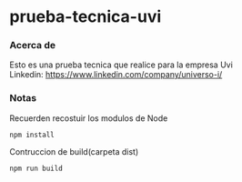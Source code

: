 # prueba-tecnica-uvi

### Acerca de
Esto es una prueba tecnica que realice para la empresa Uvi \
Linkedin: https://www.linkedin.com/company/universo-i/

### Notas
Recuerden recostuir los modulos de Node
```
npm install
```

Contruccion de build(carpeta dist)
```
npm run build
```
